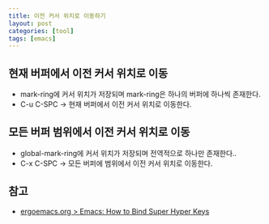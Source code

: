 ```yaml
---
title: 이전 커서 위치로 이동하기
layout: post
categories: [tool]
tags: [emacs]
---
```


## 현재 버퍼에서 이전 커서 위치로 이동
  - mark-ring에 커서 위치가 저장되며 mark-ring은 하나의 버퍼에 하나씩 존재한다.
  - C-u C-SPC -> 현재 버퍼에서 이전 커서 위치로 이동한다.
## 모든 버퍼 범위에서 이전 커서 위치로 이동
  - global-mark-ring에 커서 위치가 저장되며 전역적으로 하나만 존재한다..
  - C-x C-SPC -> 모든 버퍼에 범위에서 이전 커서 위치로 이동한다.

## 참고
  - [ergoemacs.org > Emacs: How to Bind Super Hyper Keys](http://ergoemacs.org/emacs/emacs_hyper_super_keys.html)
